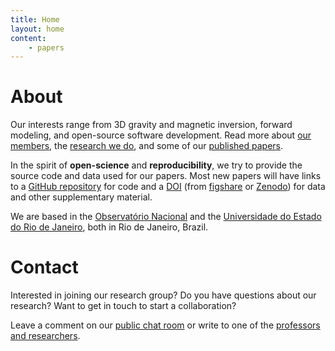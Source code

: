 ```yaml
---
title: Home
layout: home
content:
    - papers
---
```


# About

Our interests range from 3D gravity and magnetic inversion, forward modeling,
and open-source software development.
Read more about [our members](/people),
the [research we do](/research),
and some of our [published papers](/papers).

In the spirit of **open-science** and **reproducibility**,
we try to provide the source code and data used for our papers.
Most new papers will have links to a [GitHub repository](http://github.com/)
for code and a [DOI](http://en.wikipedia.org/wiki/Digital_object_identifier)
(from [figshare](http://figshare.com/) or [Zenodo](https://zenodo.org/))
for data and other supplementary material.

We are based in the [Observatório Nacional](http://www.on.br/)
and the [Universidade do Estado do Rio de Janeiro](http://www.uerj.br/),
both in Rio de Janeiro, Brazil.

# Contact

Interested in joining our research group?
Do you have questions about our research?
Want to get in touch to start a collaboration?

Leave a comment on our [public chat room](https://gitter.im/pinga-lab/contact)
or write to one of the [professors and researchers](/people).

